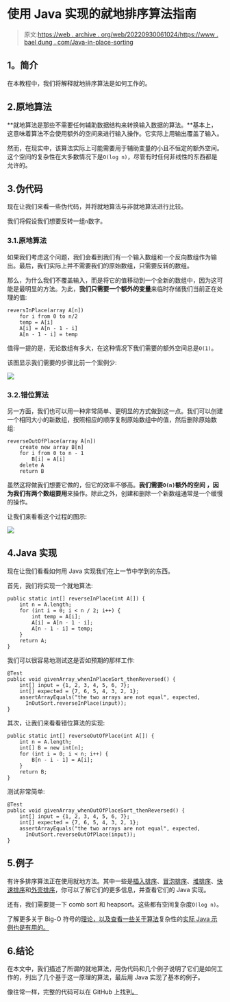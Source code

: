 # 使用 Java 实现的就地排序算法指南

> 原文:[https://web . archive . org/web/20220930061024/https://www . bael dung . com/Java-in-place-sorting](https://web.archive.org/web/20220930061024/https://www.baeldung.com/java-in-place-sorting)

## **1。简介**

在本教程中，我们将解释就地排序算法是如何工作的。

## 2.原地算法

**就地算法是那些不需要任何辅助数据结构来转换输入数据的算法。**基本上，这意味着算法不会使用额外的空间来进行输入操作。它实际上用输出覆盖了输入。

然而，在现实中，该算法实际上可能需要用于辅助变量的小且不恒定的额外空间。这个空间的复杂性在大多数情况下是`O(log n)`，尽管有时任何非线性的东西都是允许的。

## 3.伪代码

现在让我们来看一些伪代码，并将就地算法与非就地算法进行比较。

我们将假设我们想要反转一组`n`数字。

### 3.1.原地算法

如果我们考虑这个问题，我们会看到我们有一个输入数组和一个反向数组作为输出。最后，我们实际上并不需要我们的原始数组，只需要反转的数组。

那么，为什么我们不覆盖输入，而是将它的值移动到一个全新的数组中，因为这可能是最明显的方法。为此，**我们只需要一个额外的变量**来临时存储我们当前正在处理的值:

```
reversInPlace(array A[n])
    for i from 0 to n/2
    temp = A[i]
    A[i] = A[n - 1 - i]
    A[n - 1 - i] = temp
```

值得一提的是，无论数组有多大，在这种情况下我们需要的额外空间总是`O(1)`。

该图显示我们需要的步骤比前一个案例少:

[![](img/61f4351cff77a8a3ad249fd1c521118d.png)](/web/20220627093541/https://www.baeldung.com/wp-content/uploads/2019/08/Screen-Shot-2019-08-07-at-3.40.33-PM.png)

### 3.2.错位算法

另一方面，我们也可以用一种非常简单、更明显的方式做到这一点。我们可以创建一个相同大小的新数组，按照相应的顺序复制原始数组中的值，然后删除原始数组:

```
reverseOutOfPlace(array A[n])
    create new array B[n]
    for i from 0 to n - 1
        B[i] = A[i]
    delete A
    return B
```

虽然这将做我们想要它做的，但它的效率不够高。**我们需要`O(n)`额外的空间** **，因为我们有两个数组要用**来操作。除此之外，创建和删除一个新数组通常是一个缓慢的操作。

让我们来看看这个过程的图示:

[![](img/1dc789149127c2e666ec944707883f11.png)](/web/20220627093541/https://www.baeldung.com/wp-content/uploads/2019/08/Screen-Shot-2019-08-07-at-3.40.22-PM.png)

## 4.Java 实现

现在让我们看看如何用 Java 实现我们在上一节中学到的东西。

首先，我们将实现一个就地算法:

```
public static int[] reverseInPlace(int A[]) {
    int n = A.length;
    for (int i = 0; i < n / 2; i++) {
        int temp = A[i];
        A[i] = A[n - 1 - i];
        A[n - 1 - i] = temp;
    }
    return A;
}
```

我们可以很容易地测试这是否如预期的那样工作:

```
@Test
public void givenArray_whenInPlaceSort_thenReversed() {
    int[] input = {1, 2, 3, 4, 5, 6, 7};
    int[] expected = {7, 6, 5, 4, 3, 2, 1};
    assertArrayEquals("the two arrays are not equal", expected,
      InOutSort.reverseInPlace(input));
}
```

其次，让我们来看看错位算法的实现:

```
public static int[] reverseOutOfPlace(int A[]) {
    int n = A.length;
    int[] B = new int[n];
    for (int i = 0; i < n; i++) {
        B[n - i - 1] = A[i];
    }
    return B;
}
```

测试非常简单:

```
@Test
public void givenArray_whenOutOfPlaceSort_thenReversed() {
    int[] input = {1, 2, 3, 4, 5, 6, 7};
    int[] expected = {7, 6, 5, 4, 3, 2, 1};
    assertArrayEquals("the two arrays are not equal", expected,
      InOutSort.reverseOutOfPlace(input));
}
```

## 5.例子

有许多排序算法正在使用就地方法。其中一些是[插入排序](/web/20220627093541/https://www.baeldung.com/java-insertion-sort)、[冒泡排序](/web/20220627093541/https://www.baeldung.com/java-bubble-sort)、[堆排序](/web/20220627093541/https://www.baeldung.com/java-heap-sort)、[快速排序](/web/20220627093541/https://www.baeldung.com/java-quicksort)和[外壳排序](/web/20220627093541/https://www.baeldung.com/java-shell-sort)，你可以了解它们的更多信息，并查看它们的 Java 实现。

还有，我们需要提一下 comb sort 和 heapsort。这些都有空间复杂度`O(log n)`。

了解更多关于 Big-O 符号的[理论，以及查看一些关于算法](/web/20220627093541/https://www.baeldung.com/big-o-notation)复杂性的[实际 Java 示例也是有用的。](/web/20220627093541/https://www.baeldung.com/java-algorithm-complexity)

## 6.结论

在本文中，我们描述了所谓的就地算法，用伪代码和几个例子说明了它们是如何工作的，列出了几个基于这一原理的算法，最后用 Java 实现了基本的例子。

像往常一样，完整的代码可以在 GitHub 上找到[。](https://web.archive.org/web/20220627093541/https://github.com/eugenp/tutorials/tree/master/algorithms-modules/algorithms-sorting-2)